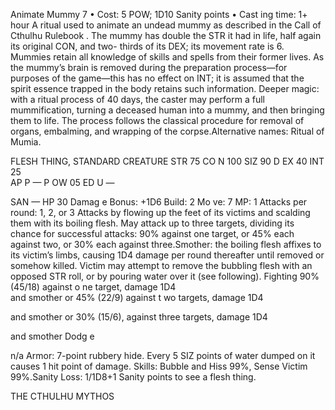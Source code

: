 Animate Mummy 7
• Cost:  5 POW; 1D10 Sanity points
•
 Cast
ing time: 1+ hour
A ritual used to animate an undead mummy as described in 
the Call of Cthulhu Rulebook . The mummy has double the 
STR it had in life, half again its original CON, and two-
thirds of its DEX; its movement rate is 6. Mummies retain 
all knowledge of skills and spells from their former lives. 
As the mummy’s brain is removed during the preparation 
process—for purposes of the game—this has no effect on 
INT; it is assumed that the spirit essence trapped in the 
body retains such information.
Deeper magic:  with a ritual process of 40 days, the caster 
may perform a full mummification, turning a deceased 
human into a mummy, and then bringing them to life. 
The process follows the classical procedure for removal of 
organs, embalming, and wrapping of the corpse.Alternative names: Ritual of Mumia.

FLESH THING, STANDARD CREATURE
STR 75  CO N 100  SIZ  90  D EX 40  INT  25  
AP
P —
 P
OW 05
 ED
U —
  
SAN —
 HP 30
Damag
e Bonus: +1D6
 Build:
 2
 Mo
ve: 7
 MP:
 1
Attacks per round: 1, 2, or 3
Attacks by flowing up the feet of its victims and scalding them 
with its boiling flesh. May attack up to three targets, dividing 
its chance for successful attacks: 90% against one target, or 45% 
each against two, or 30% each against three.Smother: the boiling flesh affixes to its victim’s limbs, causing 
1D4 damage per round thereafter until removed or somehow 
killed. Victim may attempt to remove the bubbling flesh with 
an opposed STR roll, or by pouring water over it (see following).
Fighting  90% (45/18) against o ne target, damage 1D4   
 and smother
or
 45% (22/9) against t
wo targets, damage 1D4 
  
 and smother
or
 30% (15/6),
 against three targets, damage 1D4 
  
 and smother
Dodg
e
 
n/a
Armor: 7-point rubbery hide. Every 5 SIZ points of water 
dumped on it causes 1 hit point of damage. 
Skills: Bubble and Hiss 99%, Sense Victim 99%.Sanity Loss: 1/1D8+1 Sanity points to see a flesh thing.

THE CTHULHU MYTHOS
